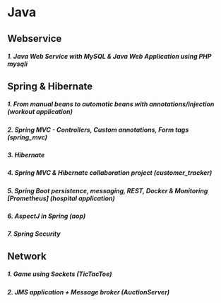 # Java

## Webservice

##### 1. Java Web Service with MySQL & Java Web Application using PHP mysqli
 
## Spring & Hibernate 

##### 1. From manual beans to automatic beans with annotations/injection (workout application)

##### 2. Spring MVC - Controllers, Custom annotations, Form tags (spring_mvc)

##### 3. Hibernate

##### 4. Spring MVC & Hibernate collaboration project (customer_tracker)
 
##### 5. Spring Boot persistence, messaging, REST, Docker & Monitoring [Prometheus] (hospital application)

##### 6. AspectJ in Spring (aop)

##### 7. Spring Security

## Network

##### 1. Game using Sockets (TicTacToe)

##### 2. JMS application + Message broker (AuctionServer)
